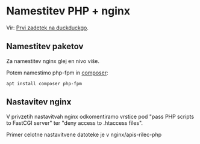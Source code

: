 # Namestitev PHP + nginx

Vir: [Prvi zadetek na duckduckgo](https://www.digitalocean.com/community/tutorials/how-to-install-linux-nginx-mysql-php-lemp-stack-in-ubuntu-16-04).

## Namestitev paketov

Za namestitev nginx glej en nivo više.

Potem namestimo php-fpm in [composer](https://getcomposer.org):
```
apt install composer php-fpm
```

## Nastavitev nginx

V privzetih nastavitvah nginx odkomentiramo vrstice pod "pass PHP scripts to FastCGI server" ter "deny access to .htaccess files".

Primer celotne nastavitvene datoteke je v nginx/apis-rilec-php
